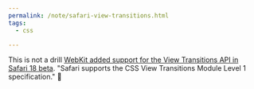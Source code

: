 ```yaml
---
permalink: /note/safari-view-transitions.html
tags:
  - css

---
```


This is not a drill [WebKit added support for the View Transitions API in Safari 18 beta](https://webkit.org/blog/15443/news-from-wwdc24-webkit-in-safari-18-beta/). "Safari supports the CSS View Transitions Module Level 1 specification." 🎉

<a class="u-bridgy-fed" href="https://fed.brid.gy/" hidden="from-humans"></a>
<a class="u-bridgy" href="https://brid.gy/publish/bluesky"></a>